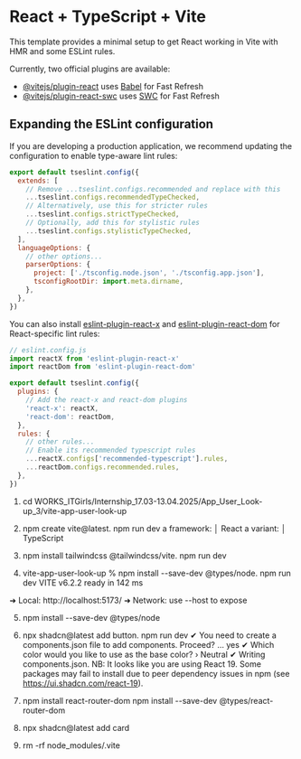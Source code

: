 # React + TypeScript + Vite

This template provides a minimal setup to get React working in Vite with HMR and some ESLint rules.

Currently, two official plugins are available:

- [@vitejs/plugin-react](https://github.com/vitejs/vite-plugin-react/blob/main/packages/plugin-react/README.md) uses [Babel](https://babeljs.io/) for Fast Refresh
- [@vitejs/plugin-react-swc](https://github.com/vitejs/vite-plugin-react-swc) uses [SWC](https://swc.rs/) for Fast Refresh

## Expanding the ESLint configuration

If you are developing a production application, we recommend updating the configuration to enable type-aware lint rules:

```js
export default tseslint.config({
  extends: [
    // Remove ...tseslint.configs.recommended and replace with this
    ...tseslint.configs.recommendedTypeChecked,
    // Alternatively, use this for stricter rules
    ...tseslint.configs.strictTypeChecked,
    // Optionally, add this for stylistic rules
    ...tseslint.configs.stylisticTypeChecked,
  ],
  languageOptions: {
    // other options...
    parserOptions: {
      project: ['./tsconfig.node.json', './tsconfig.app.json'],
      tsconfigRootDir: import.meta.dirname,
    },
  },
})
```

You can also install [eslint-plugin-react-x](https://github.com/Rel1cx/eslint-react/tree/main/packages/plugins/eslint-plugin-react-x) and [eslint-plugin-react-dom](https://github.com/Rel1cx/eslint-react/tree/main/packages/plugins/eslint-plugin-react-dom) for React-specific lint rules:

```js
// eslint.config.js
import reactX from 'eslint-plugin-react-x'
import reactDom from 'eslint-plugin-react-dom'

export default tseslint.config({
  plugins: {
    // Add the react-x and react-dom plugins
    'react-x': reactX,
    'react-dom': reactDom,
  },
  rules: {
    // other rules...
    // Enable its recommended typescript rules
    ...reactX.configs['recommended-typescript'].rules,
    ...reactDom.configs.recommended.rules,
  },
})
```
1. cd WORKS_ITGirls/Internship_17.03-13.04.2025/App_User_Look-up_3/vite-app-user-look-up

2. npm create vite@latest. npm run dev
  a framework:
│  React
a variant:
│  TypeScript

3. npm install tailwindcss @tailwindcss/vite. npm run dev

4. vite-app-user-look-up % npm install --save-dev @types/node.  npm run dev
 VITE v6.2.2  ready in 142 ms

  ➜  Local:   http://localhost:5173/
  ➜  Network: use --host to expose

5. npm install --save-dev @types/node

6. npx shadcn@latest add button. npm run dev
✔ You need to create a components.json file to add components. Proceed? … yes
✔ Which color would you like to use as the base color? › Neutral
✔ Writing components.json.
NB: It looks like you are using React 19. 
Some packages may fail to install due to peer dependency issues in npm (see https://ui.shadcn.com/react-19).

7. npm install react-router-dom
npm install --save-dev @types/react-router-dom

8. npx shadcn@latest add card

9. rm -rf node_modules/.vite
